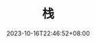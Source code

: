 ---
weight: 999
title: "栈"
description: ""
icon: "article"
date: "2023-10-16T22:46:52+08:00"
lastmod: "2023-10-16T22:46:52+08:00"
draft: true
---
